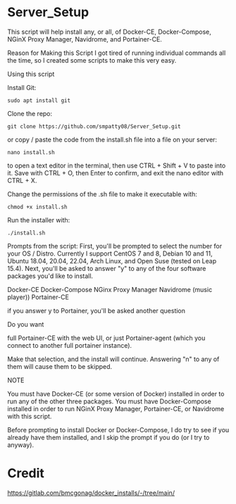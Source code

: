 # Server_Setup
This script will help install any, or all, of Docker-CE, Docker-Compose, NGinX Proxy Manager, Navidrome, and Portainer-CE.

Reason for Making this Script
I got tired of running individual commands all the time, so I created some scripts to make this very easy.

Using this script

Install Git:

```sudo apt install git```

Clone the repo:

```git clone https://github.com/smpatty08/Server_Setup.git```

or copy / paste the code from the install.sh file into a file on your server:

```nano install.sh```

to open a text editor in the terminal, then use CTRL + Shift + V to paste into it.
Save with CTRL + O, then Enter to confirm, and exit the nano editor with CTRL + X.

Change the permissions of the .sh file to make it executable with:

```chmod +x install.sh```

Run the installer with:

```./install.sh```

Prompts from the script:
First, you'll be prompted to select the number for your OS / Distro.
Currently I support CentOS 7 and 8, Debian 10 and 11, Ubuntu 18.04, 20.04, 22.04,
Arch Linux, and Open Suse (tested on Leap 15.4).
Next, you'll be asked to answer "y" to any of the four software packages you'd like to install.

Docker-CE
Docker-Compose
NGinx Proxy Manager
Navidrome (music player))
Portainer-CE

if you answer y to Portainer, you'll be asked another question



Do you want

full Portainer-CE with the web UI, or
just Portainer-agent (which you connect to another full portainer instance).

Make that selection, and the install will continue.
Answering "n" to any of them will cause them to be skipped.

NOTE

You must have Docker-CE (or some version of Docker) installed in order to run any of the other three packages.
You must have Docker-Compose installed in order to run NGinX Proxy Manager, Portainer-CE, or Navidrome with this script.

Before prompting to install Docker or Docker-Compose, I do try to see if you already have them installed, and I skip the prompt if you do (or I try to anyway).

# Credit
https://gitlab.com/bmcgonag/docker_installs/-/tree/main/
